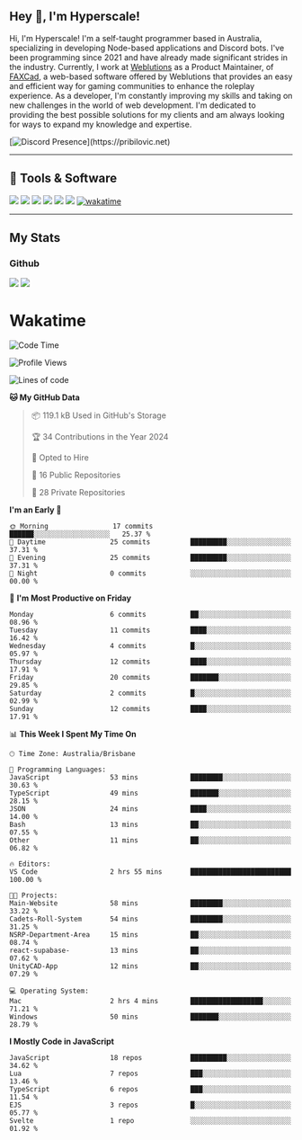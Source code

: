 ## Hey 👋, I'm Hyperscale!

Hi, I'm Hyperscale! I'm a self-taught programmer based in Australia, specializing in developing Node-based applications and Discord bots. I've been programming since 2021 and have already made significant strides in the industry. Currently, I work at [Weblutions](https://weblutions.com) as a Product Maintainer, of [FAXCad](https://weblutions.com/store/faxcad), a web-based software offered by Weblutions that provides an easy and efficient way for gaming communities to enhance the roleplay experience. As a developer, I'm constantly improving my skills and taking on new challenges in the world of web development. I'm dedicated to providing the best possible solutions for my clients and am always looking for ways to expand my knowledge and expertise.

[![Discord Presence](https://lanyard.cnrad.dev/api/906061699562475581?=idleMessage=:Just%Chillin%With%My%Kangaroo!)](https://pribilovic.net)

<p align="center">
<a href="https://github.com/Hyperscale1">
</a>
</p>

---
## 🔧 Tools & Software
![](https://img.shields.io/badge/HTML5-E34F26?style=for-the-badge&logo=html5&logoColor=white) ![](https://img.shields.io/badge/CSS3-1572B6?style=for-the-badge&logo=css3&logoColor=white) ![](https://img.shields.io/badge/MySQL-005C84?style=for-the-badge&logo=mysql&logoColor=white) ![](https://img.shields.io/badge/Ubuntu-E95420?style=for-the-badge&logo=ubuntu&logoColor=white) ![](https://img.shields.io/badge/JavaScript-F7DF1E?style=for-the-badge&logo=javascript&logoColor=black) ![](	https://img.shields.io/badge/Node.js-43853D?style=for-the-badge&logo=node.js&logoColor=white) [![wakatime](https://wakatime.com/badge/user/6e098b16-30e8-493e-bf77-598fafbb912d.svg?style=for-the-badge)](https://wakatime.com/@6e098b16-30e8-493e-bf77-598fafbb912d)


---
## My Stats

### Github
![](https://github-readme-stats.vercel.app/api?username=Hyperscale1&theme=blue-green)
![](https://github-readme-stats.vercel.app/api/top-langs/?username=Hyperscale1&theme=blue-green)

# Wakatime
<!--START_SECTION:waka-->
![Code Time](http://img.shields.io/badge/Code%20Time-696%20hrs%2019%20mins-blue)

![Profile Views](http://img.shields.io/badge/Profile%20Views-0-blue)

![Lines of code](https://img.shields.io/badge/From%20Hello%20World%20I%27ve%20Written-221.5%20thousand%20lines%20of%20code-blue)

**🐱 My GitHub Data** 

> 📦 119.1 kB Used in GitHub's Storage 
 > 
> 🏆 34 Contributions in the Year 2024
 > 
> 💼 Opted to Hire
 > 
> 📜 16 Public Repositories 
 > 
> 🔑 28 Private Repositories 
 > 
**I'm an Early 🐤** 

```text
🌞 Morning                17 commits          ██████░░░░░░░░░░░░░░░░░░░   25.37 % 
🌆 Daytime                25 commits          █████████░░░░░░░░░░░░░░░░   37.31 % 
🌃 Evening                25 commits          █████████░░░░░░░░░░░░░░░░   37.31 % 
🌙 Night                  0 commits           ░░░░░░░░░░░░░░░░░░░░░░░░░   00.00 % 
```
📅 **I'm Most Productive on Friday** 

```text
Monday                   6 commits           ██░░░░░░░░░░░░░░░░░░░░░░░   08.96 % 
Tuesday                  11 commits          ████░░░░░░░░░░░░░░░░░░░░░   16.42 % 
Wednesday                4 commits           █░░░░░░░░░░░░░░░░░░░░░░░░   05.97 % 
Thursday                 12 commits          ████░░░░░░░░░░░░░░░░░░░░░   17.91 % 
Friday                   20 commits          ███████░░░░░░░░░░░░░░░░░░   29.85 % 
Saturday                 2 commits           █░░░░░░░░░░░░░░░░░░░░░░░░   02.99 % 
Sunday                   12 commits          ████░░░░░░░░░░░░░░░░░░░░░   17.91 % 
```


📊 **This Week I Spent My Time On** 

```text
🕑︎ Time Zone: Australia/Brisbane

💬 Programming Languages: 
JavaScript               53 mins             ████████░░░░░░░░░░░░░░░░░   30.63 % 
TypeScript               49 mins             ███████░░░░░░░░░░░░░░░░░░   28.15 % 
JSON                     24 mins             ████░░░░░░░░░░░░░░░░░░░░░   14.00 % 
Bash                     13 mins             ██░░░░░░░░░░░░░░░░░░░░░░░   07.55 % 
Other                    11 mins             ██░░░░░░░░░░░░░░░░░░░░░░░   06.82 % 

🔥 Editors: 
VS Code                  2 hrs 55 mins       █████████████████████████   100.00 % 

🐱‍💻 Projects: 
Main-Website             58 mins             ████████░░░░░░░░░░░░░░░░░   33.22 % 
Cadets-Roll-System       54 mins             ████████░░░░░░░░░░░░░░░░░   31.25 % 
NSRP-Department-Area     15 mins             ██░░░░░░░░░░░░░░░░░░░░░░░   08.74 % 
react-supabase-          13 mins             ██░░░░░░░░░░░░░░░░░░░░░░░   07.62 % 
UnityCAD-App             12 mins             ██░░░░░░░░░░░░░░░░░░░░░░░   07.29 % 

💻 Operating System: 
Mac                      2 hrs 4 mins        ██████████████████░░░░░░░   71.21 % 
Windows                  50 mins             ███████░░░░░░░░░░░░░░░░░░   28.79 % 
```

**I Mostly Code in JavaScript** 

```text
JavaScript               18 repos            █████████░░░░░░░░░░░░░░░░   34.62 % 
Lua                      7 repos             ███░░░░░░░░░░░░░░░░░░░░░░   13.46 % 
TypeScript               6 repos             ███░░░░░░░░░░░░░░░░░░░░░░   11.54 % 
EJS                      3 repos             █░░░░░░░░░░░░░░░░░░░░░░░░   05.77 % 
Svelte                   1 repo              ░░░░░░░░░░░░░░░░░░░░░░░░░   01.92 % 
```




<!--END_SECTION:waka-->